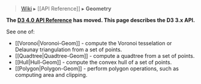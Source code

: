 > [Wiki](Home) ▸ [[API Reference]] ▸ **Geometry**

**The [D3 4.0 API Reference](https://github.com/d3/d3/blob/master/API.md) has moved. This page describes the D3 3.x API.**

See one of:

* [[Voronoi|Voronoi-Geom]] - compute the Voronoi tesselation or Delaunay triangulation from a set of points.
* [[Quadtree|Quadtree-Geom]] - compute a quadtree from a set of points.
* [[Hull|Hull-Geom]] - compute the convex hull of a set of points.
* [[Polygon|Polygon-Geom]] - perform polygon operations, such as computing area and clipping.
